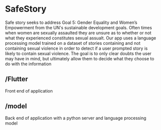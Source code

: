 # SafeStory
Safe story seeks to address Goal 5: Gender Equality and Women’s Empowerment from the UN's sustainable development goals. Often times when women are sexually assaulted they are unsure as to whether or not what they experienced constitutes sexual assualt. Our app uses a language processing model trained on a dataset of stories containing and not containing sexual violence in order to detect if a user prompted story is likely to contain sexual violence. The goal is to only clear doubts the user may have in mind, but ultimately allow them to decide what they choose to do with the information

## /Flutter

Front end of application

## /model

Back end of application with a python server and language processing model
